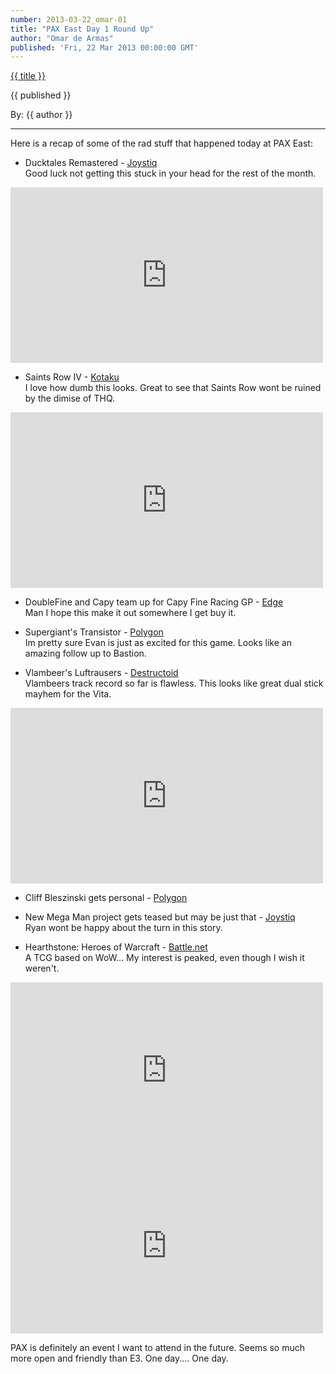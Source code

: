 ```yaml
---
number: 2013-03-22_omar-01
title: "PAX East Day 1 Round Up"
author: "Omar de Armas" 
published: 'Fri, 22 Mar 2013 00:00:00 GMT'
---
```


<a href="../posts/{{ number }}.html" class='postTitleLink'><p class='postTitle'>{{ title }}</p></a>
<p class='postPublished'>{{ published }}</p>
<p class='postAuthor'>By: {{ author }}</p>
<hr>
Here is a recap of some of the rad stuff that happened today at PAX East:  

* Ducktales Remastered - [Joystiq](http://www.joystiq.com/2013/03/22/capcom-reveals-new-ducktales-game/)  
Good luck not getting this stuck in your head for the rest of the month.

<div class="vid_container">
  <iframe src="http://youtube.com/embed/6N0PzqF9gWY" width="500" height="281" frameborder="0" webkitAllowFullScreen mozallowfullscreen allowFullScreen></iframe>
</div>
  
* Saints Row IV - [Kotaku](http://kotaku.com/5991889/you-can-literally-kill-people-with-dubstep-in-saints-row-iv)  
I love how dumb this looks. Great to see that Saints Row wont be ruined by the dimise of THQ.

<div class="vid_container">
  <iframe src="http://youtube.com/embed/yaBMty_YbSI" width="500" height="281" frameborder="0" webkitAllowFullScreen mozallowfullscreen allowFullScreen></iframe>
</div>
  
* DoubleFine and Capy team up for Capy Fine Racing GP - [Edge](http://www.edge-online.com/news/capy-fine-racing-gp-to-debut-at-pax-east/)  
Man I hope this make it out somewhere I get buy it.  

* Supergiant's Transistor - [Polygon](http://www.polygon.com/2013/3/22/4135546/transistor-bastion-supergiant-games-pax)  
Im pretty sure Evan is just as excited for this game. Looks like an amazing follow up to Bastion.

* Vlambeer's Luftrausers - [Destructoid](http://www.destructoid.com/luftrausers-to-release-on-ps3-and-vita-249407.phtml?utm_source=feedburner&utm_medium=feed&utm_campaign=Feed%3A+Destructoid+%28Destructoid%29)  
Vlambeers track record so far is flawless. This looks like great dual stick mayhem for the Vita.

<div class="vid_container">
  <iframe src="http://youtube.com/embed/X3EENoDfu0g" width="500" height="281" frameborder="0" webkitAllowFullScreen mozallowfullscreen allowFullScreen></iframe>
</div>
  
* Cliff Bleszinski gets personal - [Polygon](http://www.polygon.com/2013/3/22/4135232/cliff-bleszinski-pax-east-talk)

* New Mega Man project gets teased but may be just that - [Joystiq](http://www.joystiq.com/2013/03/22/new-mega-man-game-on-the-way-more-classics-coming-to-3ds-eshop/)  
Ryan wont be happy about the turn in this story.

* Hearthstone: Heroes of Warcraft - [Battle.net](http://us.battle.net/hearthstone/en/)  
A TCG based on WoW... My interest is peaked, even though I wish it weren't.

<div class="vid_container">
  <iframe src="http://youtube.com/embed/QdXl3QtutQI" width="500" height="281" frameborder="0" webkitAllowFullScreen mozallowfullscreen allowFullScreen></iframe>
</div>

<div class="vid_container">
  <iframe src="http://youtube.com/embed/vF_PdZybRJE" width="500" height="281" frameborder="0" webkitAllowFullScreen mozallowfullscreen allowFullScreen></iframe>
</div>
  
PAX is definitely an event I want to attend in the future. Seems so much more open and friendly than E3. One day.... One day.